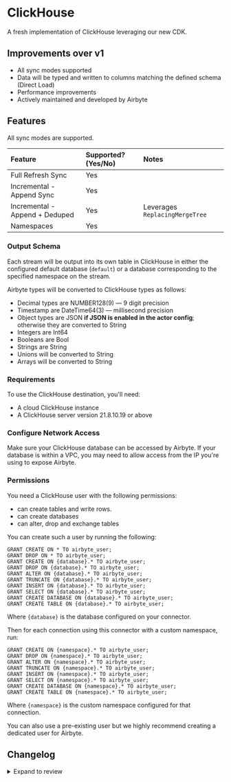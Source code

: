 # ClickHouse

A fresh implementation of ClickHouse leveraging our new CDK. 

## Improvements over v1
* All sync modes supported
* Data will be typed and written to columns matching the defined schema (Direct Load)
* Performance improvements
* Actively maintained and developed by Airbyte

## Features

All sync modes are supported.

| Feature                        | Supported?\(Yes/No\) | Notes                          |
| :----------------------------- |:---------------------|:-------------------------------|
| Full Refresh Sync              | Yes                  |                                |
| Incremental - Append Sync      | Yes                  |                                |
| Incremental - Append + Deduped | Yes                  | Leverages `ReplacingMergeTree` |
| Namespaces                     | Yes                  |                                |

### Output Schema

Each stream will be output into its own table in ClickHouse in either the configured default database (`default`) or a database corresponding to the specified namespace on the stream.

Airbyte types will be converted to ClickHouse types as follows:

- Decimal types are NUMBER128(9) — 9 digit precision
- Timestamp are DateTime64(3) — millisecond precision
- Object types are JSON **if JSON is enabled in the actor config**; otherwise they are converted to String
- Integers are Int64
- Booleans are Bool
- Strings are String
- Unions will be converted to String
- Arrays will be converted to String

### Requirements

To use the ClickHouse destination, you'll need:

- A cloud ClickHouse instance
- A ClickHouse server version 21.8.10.19 or above

### Configure Network Access

Make sure your ClickHouse database can be accessed by Airbyte. If your database is within a VPC, you may need to allow access from the IP you're using to expose Airbyte.

### **Permissions**

You need a ClickHouse user with the following permissions:

- can create tables and write rows.
- can create databases
- can alter, drop and exchange tables

You can create such a user by running the following:

```
GRANT CREATE ON * TO airbyte_user;
GRANT DROP ON * TO airbyte_user;
GRANT CREATE ON {database}.* TO airbyte_user;
GRANT DROP ON {database}.* TO airbyte_user;
GRANT ALTER ON {database}.* TO airbyte_user;
GRANT TRUNCATE ON {database}.* TO airbyte_user;
GRANT INSERT ON {database}.* TO airbyte_user;
GRANT SELECT ON {database}.* TO airbyte_user;
GRANT CREATE DATABASE ON {database}.* TO airbyte_user;
GRANT CREATE TABLE ON {database}.* TO airbyte_user;
```

Where `{database}` is the database configured on your connector.

Then for each connection using this connector with a custom namespace, run:

```
GRANT CREATE ON {namespace}.* TO airbyte_user;
GRANT DROP ON {namespace}.* TO airbyte_user;
GRANT ALTER ON {namespace}.* TO airbyte_user;
GRANT TRUNCATE ON {namespace}.* TO airbyte_user;
GRANT INSERT ON {namespace}.* TO airbyte_user;
GRANT SELECT ON {namespace}.* TO airbyte_user;
GRANT CREATE DATABASE ON {namespace}.* TO airbyte_user;
GRANT CREATE TABLE ON {namespace}.* TO airbyte_user;
```

Where `{namespace}` is the custom namespace configured for that connection.


You can also use a pre-existing user but we highly recommend creating a dedicated user for Airbyte.

## Changelog

<details>
  <summary>Expand to review</summary>

| Version | Date       | Pull Request                                               | Subject                                                                        |
|:--------|:-----------|:-----------------------------------------------------------|:-------------------------------------------------------------------------------|
| 2.0.2   | 2025-07-10 | [\#62928](https://github.com/airbytehq/airbyte/pull/62928)   | Makes json optional in spec to work around UI issue.                           |
| 2.0.1   | 2025-07-10 | [\#62906](https://github.com/airbytehq/airbyte/pull/62906) | Adds bespoke validation for legacy hostnames that contain a protocol.          |
| 2.0.0   | 2025-07-10 | [\#62887](https://github.com/airbytehq/airbyte/pull/62887) | Cut 2.0.0 release. Replace existing connector.                                 |
| 0.1.11  | 2025-07-09 | [\#62883](https://github.com/airbytehq/airbyte/pull/62883) | Only set JSON properties on client if enabled to support older CH deployments. |
| 0.1.10  | 2025-07-08 | [\#62861](https://github.com/airbytehq/airbyte/pull/62861) | Set user agent header for internal CH telemetry.                               |
| 0.1.9   | 2025-07-03 | [\#62509](https://github.com/airbytehq/airbyte/pull/62509) | Simplify union stringification behavior.                                       |
| 0.1.8   | 2025-06-30 | [\#62100](https://github.com/airbytehq/airbyte/pull/62100) | Add JSON support.                                                              |
| 0.1.7   | 2025-06-24 | [\#62047](https://github.com/airbytehq/airbyte/pull/62047) | Remove the use of the internal namespace.                                      |
| 0.1.6   | 2025-06-24 | [\#62047](https://github.com/airbytehq/airbyte/pull/62047) | Hide protocol option when running on cloud.                                    |
| 0.1.5   | 2025-06-24 | [\#62043](https://github.com/airbytehq/airbyte/pull/62043) | Expose database protocol config option.                                        |
| 0.1.4   | 2025-06-24 | [\#62040](https://github.com/airbytehq/airbyte/pull/62040) | Checker inserts into configured DB.                                            |
| 0.1.3   | 2025-06-24 | [\#62038](https://github.com/airbytehq/airbyte/pull/62038) | Allow the client to connect to the resolved DB.                                |
| 0.1.2   | 2025-06-23 | [\#62028](https://github.com/airbytehq/airbyte/pull/62028) | Enable the registry in OSS and cloud.                                          |
| 0.1.1   | 2025-06-23 | [\#62022](https://github.com/airbytehq/airbyte/pull/62022) | Publish first beta version and pin the CDK version.                            |
| 0.1.0   | 2025-06-23 | [\#62024](https://github.com/airbytehq/airbyte/pull/62024) | Release first beta version.                                                    |
</details>
